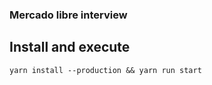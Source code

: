 ### Mercado libre interview

## Install and execute

```
yarn install --production && yarn run start
```
